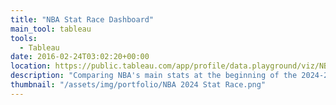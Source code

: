 ```yaml
---
title: "NBA Stat Race Dashboard"
main_tool: tableau
tools: 
  - Tableau
date: 2016-02-24T03:02:20+00:00
location: https://public.tableau.com/app/profile/data.playground/viz/NBA2024StatRace/Instructions
description: "Comparing NBA's main stats at the beginning of the 2024-25 season using Tableau out-of-the-box and extended capabilities"
thumbnail: "/assets/img/portfolio/NBA 2024 Stat Race.png"
---
```


